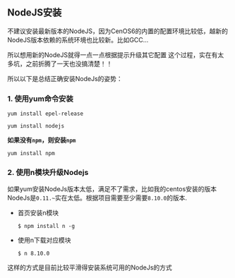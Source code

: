 ## NodeJS安装

不建议安装最新版本的NodeJS，因为CenOS6的内置的配置环境比较低，越新的NodeJS版本依赖的系统环境也比较新。比如GCC...

所以想用新的NodeJS就得一点一点根据提示升级其它配置
这个过程，实在有太多坑，之前折腾了一天也没搞清楚！！

所以以下是总结正确安装NodeJs的姿势：

### 1. 使用yum命令安装

  `yum install epel-release`

  `yum install nodejs`

**如果没有`npm`，则安装`npm`**

 `yum install npm`


### 2. 使用n模块升级Nodejs

如果yum安装NodeJs版本太低，满足不了需求，比如我的centos安装的版本NodeJs是`0.11.~`实在太低。根据项目需要至少需要`8.10.0`的版本.

- 首页安装n模块

  `$ npm install n -g`

- 使用n下载对应模块

  `$ n 8.10.0`


这样的方式是目前比较平滑得安装系统可用的NodeJs的方式
